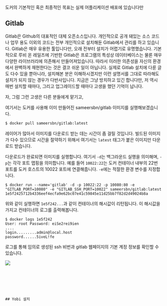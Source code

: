 도커의 기본적인 혹은 최종적인 목표는 실제 어플리케이션 배포에 있습니다만

## Gitlab

Gitlab은 Github의 대표적인 대체 오픈소스입니다. 개인적으로 공개 돼있는 소스 코드나 업무 용도 이외의 코드는 전부 개인적으로 설치해둔 Gitlab에서 관리를 하고 있습니다. Gitlab은 매우 유용한 툴입니다만, 오래 전부터 설치가 어렵기로 유명했습니다. 기본적으로 루비 온 레일즈에 기반한 Gitlab은 프로그램의 특성상 데이터베이스는 물론 매우 다양한 라이브러리에 의존해서 만들어져있습니다. 따라서 이러한 의존성을 자신의 환경에서 완벽하게 재현한다는 것은 결코 쉬운 일이 아닙니다. 실제로 Gitlab 설치에 다룬 글도 다수 있을 뿐아니라, 설치해본 분은 이해하시겠지만 이런 설명서를 그대로 따라해도 설치가 되지 않는 경우가 다반사입니다. 지금은 그냥 방치하고 있긴 합니다만, 저 역시 매번 설치할 때마다, 그리고 업그레이드할 때마다 고생을 했던 기억이 납니다.

자, 그럼 그런 고생은 다른 분들에게 맡기고,

여기서는 도커를 사용해 이미 만들어진 sameersbn/gitlab 이미지를 실행해보겠습니다.

```sh
$ docker pull sameersbn/gitlab:latest
```

레이어가 많아서 이미지를 다운로드 받는 데는 시간이 좀 걸릴 것입니다. 빌드된 이미지가 다수 있으므로 시간을 절약하기 위해서 여기서는 `latest` 태그가 붙은 이미지만 다운로드 받습니다.

다운로드가 완료되면 이미지를 실행합니다. 여기서 `-d`는 백그라운드 실행을 의미해며, `-p`는 각각 포트 맵핑을 의미합니다. 예를 들어 `10022:22`는 도커 컨테이너 내부의 22번 포트를 도커 호스트의 10022 포트에 연결해줍니다. `-e`에는 적절한 환경 변수를 지정합니다.

```
$ docker run --name='gitlab' -d -p 10022:22 -p 10080:80 -e "GITLAB_PORT=10080" -e "GITLAB_SSH_PORT=10022" sameersbn/gitlab:latest
1e5f2425712b4336eef4ecfa9e62bc07e41c59845e11d25bb7f82d2d49024b8a
```

위와 같이 실행하면 `1e5f242...`과 같이 컨테이너의 해시값이 리턴됩니다. 이 해시값을 가지고 컨테이너의 로그를 출력해봅니다.

```
$ docker logs 1e5f242
User: root Password: eiSe2rei9ien
....
login.........admin@local.host
password......5iveL!fe
```

로그를 통해 임의로 생성된 ssh 비번과 gitlab 웹페이지의 기본 계정 정보를 확인할 수 있습니다.

![](/images/2014-05-16-docker-as-a-useful-tool/gitlab1.png)





```






## Yobi 설치
